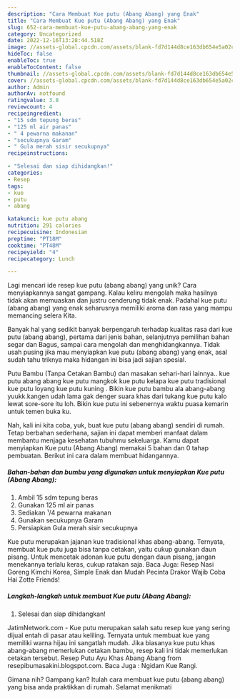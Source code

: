 ```yaml
---
description: "Cara Membuat Kue putu (Abang Abang) yang Enak"
title: "Cara Membuat Kue putu (Abang Abang) yang Enak"
slug: 652-cara-membuat-kue-putu-abang-abang-yang-enak
category: Uncategorized
date: 2022-12-16T13:28:44.518Z
image: //assets-global.cpcdn.com/assets/blank-fd7d144d8ce163db654e5a02c40b08a2775adb7897d16e4062681dc7e1b2800f.png
hideToc: false
enableToc: true
enableTocContent: false
thumbnail: //assets-global.cpcdn.com/assets/blank-fd7d144d8ce163db654e5a02c40b08a2775adb7897d16e4062681dc7e1b2800f.png
cover: //assets-global.cpcdn.com/assets/blank-fd7d144d8ce163db654e5a02c40b08a2775adb7897d16e4062681dc7e1b2800f.png
author: Admin
authorAv: notfound
ratingvalue: 3.8
reviewcount: 4
recipeingredient:
- "15 sdm tepung beras"
- "125 ml air panas"
- " 4 pewarna makanan"
- "secukupnya Garam"
- " Gula merah sisir secukupnya"
recipeinstructions:

- "Selesai dan siap dihidangkan!"
categories:
- Resep
tags:
- kue
- putu
- abang

katakunci: kue putu abang 
nutrition: 291 calories
recipecuisine: Indonesian
preptime: "PT18M"
cooktime: "PT48M"
recipeyield: "4"
recipecategory: Lunch

---
```





Lagi mencari ide resep kue putu (abang abang) yang unik? Cara menyiapkannya sangat gampang. Kalau keliru mengolah maka hasilnya tidak akan memuaskan dan justru cenderung tidak enak. Padahal kue putu (abang abang) yang enak seharusnya memiliki aroma dan rasa yang mampu memancing selera Kita.





Banyak hal yang sedikit banyak berpengaruh terhadap kualitas rasa dari kue putu (abang abang), pertama dari jenis bahan, selanjutnya pemilihan bahan segar dan Bagus, sampai cara mengolah dan menghidangkannya. Tidak usah pusing jika mau menyiapkan kue putu (abang abang) yang enak,      asal sudah tahu triknya maka hidangan ini bisa jadi sajian spesial.














Putu Bambu (Tanpa Cetakan Bambu) dan masakan sehari-hari lainnya.. kue putu abang abang kue putu mangkok kue putu kelapa kue putu tradisional kue putu loyang kue putu kuning . Bikin kue putu bambu ala abang-abang yuukk.kangen udah lama gak denger suara khas dari tukang kue putu kalo lewat sore-sore itu loh. Bikin kue putu ini sebenernya waktu puasa kemarin untuk temen buka ku.






Nah, kali ini kita coba, yuk, buat kue putu (abang abang) sendiri di rumah. Tetap berbahan sederhana, sajian ini dapat memberi manfaat dalam membantu menjaga kesehatan tubuhmu sekeluarga. Kamu dapat menyiapkan Kue putu (Abang Abang) memakai 5 bahan dan 0 tahap pembuatan. Berikut ini cara dalam membuat hidangannya.

<!--inarticleads1-->

##### Bahan-bahan dan bumbu yang digunakan untuk menyiapkan Kue putu (Abang Abang):

1. Ambil 15 sdm tepung beras
1. Gunakan 125 ml air panas
1. Sediakan  ¹/4 pewarna makanan
1. Gunakan secukupnya Garam
1. Persiapkan  Gula merah sisir secukupnya


Kue putu merupakan jajanan kue tradisional khas abang-abang. Ternyata, membuat kue putu juga bisa tanpa cetakan, yaitu cukup gunakan daun pisang. Untuk mencetak adonan kue putu dengan daun pisang, jangan menekannya terlalu keras, cukup ratakan saja. Baca Juga: Resep Nasi Goreng Kimchi Korea, Simple Enak dan Mudah Pecinta Drakor Wajib Coba Hai Zotte Friends! 

<!--inarticleads2-->

##### Langkah-langkah untuk membuat Kue putu (Abang Abang):


1. Selesai dan siap dihidangkan!

JatimNetwork.com - Kue putu merupakan salah satu resep kue yang sering dijual entah di pasar atau keliling. Ternyata untuk membuat kue yang memiliki warna hijau ini sangatlah mudah. Jika biasanya kue putu khas abang-abang memerlukan cetakan bambu, resep kali ini tidak memerlukan cetakan tersebut. Resep Putu Ayu Khas Abang Abang from resepibumasakini.blogspot.com. Baca Juga : Ngidam Kue Rangi. 

Gimana nih? Gampang kan? Itulah cara membuat kue putu (abang abang) yang bisa anda praktikkan di rumah. Selamat menikmati
